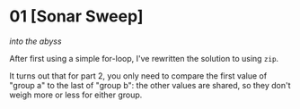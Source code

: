 # 01 [Sonar Sweep] 

_into the abyss_

After first using a simple for-loop, I've rewritten the solution to using `zip`.

It turns out that for part 2, you only need to compare the first value of 
"group a" to the last of "group b": the other values are shared, so they don't
weigh more or less for either group.

